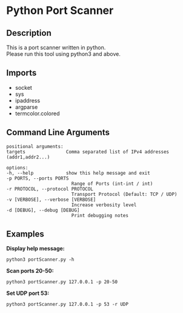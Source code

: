 # Python Port Scanner

## Description

This is a port scanner written in python.\
Please run this tool using python3 and above.

## Imports

- socket
- sys
- ipaddress
- argparse
- termcolor.colored

## Command Line Arguments

    positional arguments:
    targets               Comma separated list of IPv4 addresses (addr1,addr2...)

    options:
    -h, --help            show this help message and exit
    -p PORTS, --ports PORTS
                            Range of Ports (int-int / int)
    -r PROTOCOL, --protocol PROTOCOL
                            Transport Protocol (Default: TCP / UDP)
    -v [VERBOSE], --verbose [VERBOSE]
                            Increase verbosity level
    -d [DEBUG], --debug [DEBUG]
                            Print debugging notes

## Examples

**Display help message:**

    python3 portScanner.py -h

**Scan ports 20-50:**

    python3 portScanner.py 127.0.0.1 -p 20-50

**Set UDP port 53:**

    python3 portScanner.py 127.0.0.1 -p 53 -r UDP
